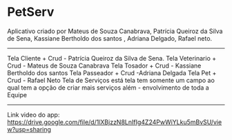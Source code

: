 # PetServ 
Aplicativo criado por 
Mateus de Souza Canabrava,
Patrícia Queiroz da Silva de Sena,
Kassiane Bertholdo dos santos , 
Adriana Delgado, 
Rafael neto.
____________________________________________________________________
Tela Cliente + Crud - Patrícia Queiroz da Silva de Sena.
Tela Veterinario + Crud - Mateus de Souza Canabrava
Tela Tosador + Crud - Kassiane Bertholdo dos santos
Tela Passeador + Crud -Adriana Delgada
Tela Pet + Crud - Rafael Neto
Tela de Serviços está tela tem somente um campo ao qual tem a opção de criar mais serviços além - envolvimento de toda a Equipe
______________________________________________________________________
Link video do app:
https://drive.google.com/file/d/1lXBjzzN8LnIfIg4Z24PwWiYLku5mBvSU/view?usp=sharing
